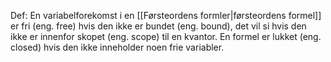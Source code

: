 Def:
En variabelforekomst i en [[Førsteordens formler|førsteordens formel]] er fri (eng. free) hvis den ikke er bundet (eng. bound), det vil si hvis den ikke er innenfor skopet (eng. scope) til en kvantor. En formel er lukket (eng. closed) hvis den ikke inneholder noen frie variabler.
